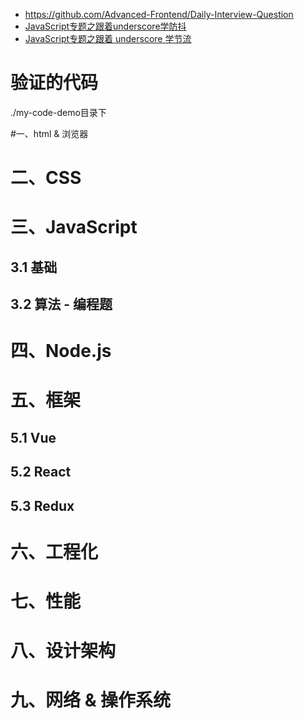 * https://github.com/Advanced-Frontend/Daily-Interview-Question
* [JavaScript专题之跟着underscore学防抖](https://github.com/mqyqingfeng/Blog/issues/22)
* [JavaScript专题之跟着 underscore 学节流](https://github.com/mqyqingfeng/Blog/issues/26)



# 验证的代码

./my-code-demo目录下







#一、html & 浏览器





# 二、CSS





# 三、JavaScript

## 3.1 基础



## 3.2 算法 - 编程题





# 四、Node.js





# 五、框架



## 5.1 Vue



## 5.2 React



## 5.3 Redux





# 六、工程化





# 七、性能





# 八、设计架构





# 九、网络 & 操作系统



